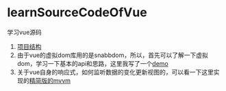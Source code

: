 # learnSourceCodeOfVue
学习vue源码

1. [项目结构](https://github.com/JesseZhao1990/learnSourceCodeOfVue/blob/master/docs/%E9%A1%B9%E7%9B%AE%E7%BB%93%E6%9E%84.md)
2. 由于vue的虚拟dom库用的是snabbdom，所以，首先可以了解一下虚拟dom，学习一下基本的api和思路，这里我写了一个[demo](https://github.com/JesseZhao1990/learnSourceCodeOfVue/blob/master/snabbdom/demo.html)
3. 关于vue自身的响应式，如何监听数据的变化更新视图的，可以看一下这里实现的[精简版的mvvm](https://github.com/JesseZhao1990/learnSourceCodeOfVue/tree/master/liteVersion)